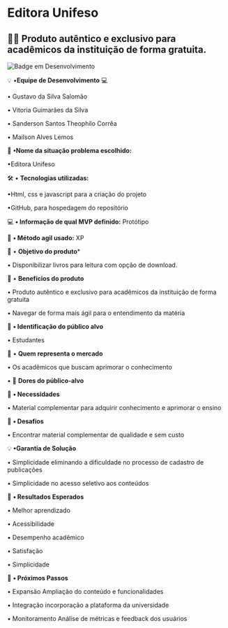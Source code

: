 # Editora Unifeso
## 👨‍💻 Produto autêntico e exclusivo para acadêmicos da instituição de forma gratuita.


![Badge em Desenvolvimento](http://img.shields.io/static/v1?label=STATUS&message=EM%20DESENVOLVIMENTO&color=GREEN&style=for-the-badge)

 💡 •**Equipe de Desenvolvimento** 💻

• Gustavo  da Silva Salomão

• Vitoria Guimarães da Silva 

• Sanderson Santos Theophilo Corrêa 

• Mailson Alves Lemos



📌 **•Nome da situação problema escolhido:**

•Editora Unifeso 




🛠️ • **Tecnologias utilizadas:**

•Html, css e javascript para a criação do projeto

•GitHub, para hospedagem do repositório


💻 **• Informação de qual MVP definido:** Protótipo

📝 **• Método agil usado:** XP

🚧  • **Objetivo do produto***

 • Disponibilizar livros para leitura com opção de download.

🚀 • **Benefícios do produto**
 
• Produto autêntico e exclusivo para acadêmicos da instituição de forma gratuita

• Navegar de forma mais ágil para o entendimento da matéria


  📁 **• Identificação do público alvo**

   • Estudantes 
   

 📝 • **Quem representa o mercado**

• Os acadêmicos que buscam aprimorar o conhecimento


• 🧰 **Dores do público-alvo**

 📌 **• Necessidades**

• Material complementar para adquirir conhecimento e aprimorar o ensino

📌 **• Desafios**

• Encontrar material complementar de qualidade e sem custo


 💡 **•Garantia de Solução**

 • Simplicidade eliminando a dificuldade no processo de cadastro de publicações

 • Simplicidade no acesso seletivo aos conteúdos

🤖 **• Resultados Esperados**

• Melhor aprendizado

• Acessibilidade

• Desempenho  acadêmico

• Satisfação 

• Simplicidade


💼 **• Próximos Passos**

• Expansão
Ampliação do conteúdo e funcionalidades


• Integração 
incorporação a plataforma da universidade


• Monitoramento 
Análise de métricas e feedback dos usuários

